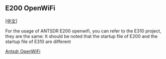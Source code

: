 ## E200 OpenWiFi

[[中文]](../../../cn/device_and_usage_manual/ANTSDR_E_Series_Module/ANTSDR_E200_Reference_Manual/AntsdrE200_openwifi_cn.html)

For the usage of ANTSDR E200 openwifi, you can refer to the E310 project, they are the same: It should be noted that the startup file of E200 and the startup file of E310 are different

[Antsdr OpenWiFi](../ANTSDR_E310_Reference_Manual/AntsdrE310_openwifi.md)